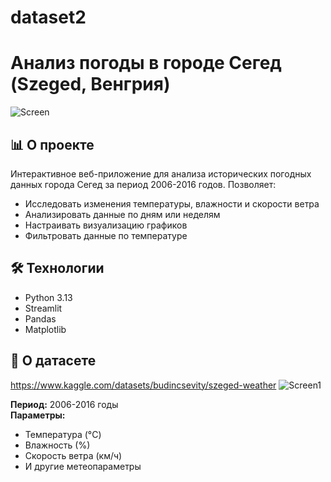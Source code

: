 # dataset2

# Анализ погоды в городе Сегед (Szeged, Венгрия)


![Screen](https://github.com/user-attachments/assets/fb433b1e-be38-4a79-a82f-0b9751fbdca0)

## 📊 О проекте

Интерактивное веб-приложение для анализа исторических погодных данных города Сегед за период 2006-2016 годов. Позволяет:

- Исследовать изменения температуры, влажности и скорости ветра
- Анализировать данные по дням или неделям
- Настраивать визуализацию графиков
- Фильтровать данные по температуре

## 🛠 Технологии

- Python 3.13
- Streamlit
- Pandas
- Matplotlib

## 📂 О датасете
https://www.kaggle.com/datasets/budincsevity/szeged-weather
![Screen1](https://github.com/user-attachments/assets/fb3889d9-d4f0-40f0-aa93-01ae0661e8ac)


**Период:** 2006-2016 годы  
**Параметры:**
- Температура (°C)
- Влажность (%)
- Скорость ветра (км/ч)
- И другие метеопараметры
